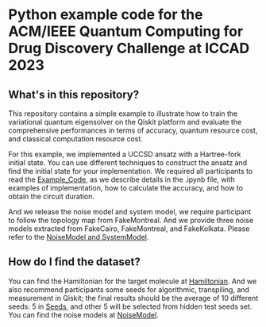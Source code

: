 # Python example code for the ACM/IEEE Quantum Computing for Drug Discovery Challenge at ICCAD 2023

## What's in this repository?

This repository contains a simple example to illustrate how to train the variational quantum eigensolver on the Qiskit platform and evaluate the comprehensive performances in terms of accuracy, quantum resource cost, and classical computation resource cost.

For this example, we implemented a UCCSD ansatz with a Hartree-fork initial state. You can use different techniques to construct the ansatz and find the initial state for your implementation. We required all participants to read the [Example_Code](https://github.com/qccontest/QC-Contest-Demo/blob/main/examplecode.ipynb), as we describe details in the .ipynb file, with examples of implementation, how to calculate the accuracy, and how to obtain the circuit duration. 

And we release the noise model and system model, we require participant to follow the topology map from FakeMontreal. And we provide three noise models extracted from FakeCairo, FakeMontreal, and FakeKolkata. Please refer to the [NoiseModel and SystemModel](https://github.com/qccontest/QC-Contest-Demo/blob/main/NoiseModel_and_SystemModel.ipynb).


## How do I find the dataset?

You can find the Hamiltonian for the target molecule at [Hamiltonian](https://github.com/qccontest/QC-Contest-Demo/tree/main/Hamiltonian). And we also recommend participants some seeds for algorithmic, transpiling, and measurement in Qiskit; the final results should be the average of 10 different seeds: 5 in [Seeds](https://github.com/qccontest/QC-Contest-Demo/blob/main/algorithm_seeds/requiredseeds.txt), and other 5 will be selected from hidden test seeds set. You can find the noise models at [NoiseModel](https://github.com/qccontest/QC-Contest-Demo/tree/main/NoiseModel).